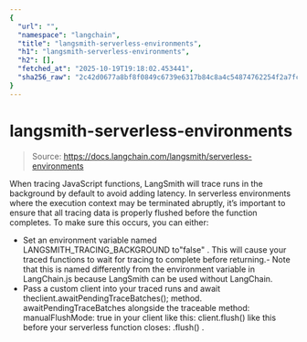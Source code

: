 ```yaml
---
{
  "url": "",
  "namespace": "langchain",
  "title": "langsmith-serverless-environments",
  "h1": "langsmith-serverless-environments",
  "h2": [],
  "fetched_at": "2025-10-19T19:18:02.453441",
  "sha256_raw": "2c42d0677a8bf8f0849c6739e6317b84c8a4c54874762254f2a7fc330fadee27"
}
---
```


# langsmith-serverless-environments

> Source: https://docs.langchain.com/langsmith/serverless-environments

When tracing JavaScript functions, LangSmith will trace runs in the background by default to avoid adding latency. In serverless environments where the execution context may be terminated abruptly, it’s important to ensure that all tracing data is properly flushed before the function completes.
To make sure this occurs, you can either:
- Set an environment variable named
LANGSMITH_TRACING_BACKGROUND
to"false"
. This will cause your traced functions to wait for tracing to complete before returning.- Note that this is named differently from the environment variable in LangChain.js because LangSmith can be used without LangChain.
- Pass a custom client into your traced runs and
await
theclient.awaitPendingTraceBatches();
method.
awaitPendingTraceBatches
alongside the traceable
method:
manualFlushMode: true
in your client like this:
client.flush()
like this before your serverless function closes:
.flush()
.